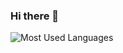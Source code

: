 ### Hi there 👋

<!--
**fanxing9420/fanxing9420** is a ✨ _special_ ✨ repository because its `README.md` (this file) appears on your GitHub profile.

Here are some ideas to get you started:
![Github Stats](https://github-readme-stats.vercel.app/api?username=fanxing9420&show_icons=true&theme=dark&count_private=true)
- 🔭 I’m currently working on ...
- 🌱 I’m currently learning ...
- 👯 I’m looking to collaborate on ...
- 🤔 I’m looking for help with ...
- 💬 Ask me about ...
- 📫 How to reach me: ...
- 😄 Pronouns: ...
- ⚡ Fun fact: ...
-->

![Most Used Languages](https://github-readme-stats.vercel.app/api/top-langs/?username=fanxing9420&theme=dark&layout=compact)

